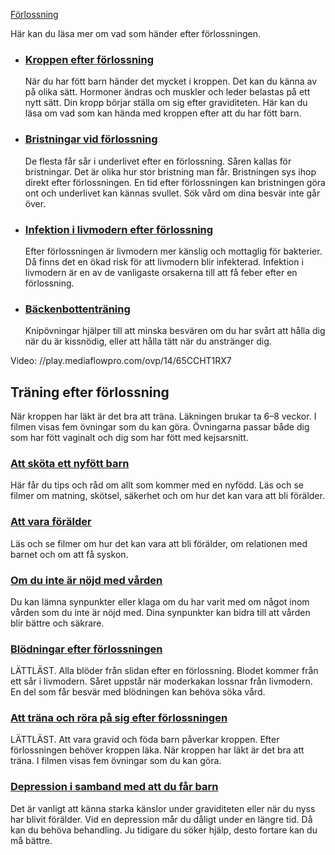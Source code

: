 [Förlossning](https://www.1177.se/barn--gravid/forlossning/)

Här kan du läsa mer om vad som händer efter förlossningen.

*   ### [Kroppen efter förlossning](https://www.1177.se/barn--gravid/forlossning/efter-forlossningen/symtomguide---kroppen-efter-forlossning/)
    
    När du har fött barn händer det mycket i kroppen. Det kan du känna av på olika sätt. Hormoner ändras och muskler och leder belastas på ett nytt sätt. Din kropp börjar ställa om sig efter graviditeten. Här kan du läsa om vad som kan hända med kroppen efter att du har fött barn.
    

*   ### [Bristningar vid förlossning](https://www.1177.se/barn--gravid/forlossning/efter-forlossningen/bristningar-under-forlossning/)
    
    De flesta får sår i underlivet efter en förlossning. Såren kallas för bristningar. Det är olika hur stor bristning man får. Bristningen sys ihop direkt efter förlossningen. En tid efter förlossningen kan bristningen göra ont och underlivet kan kännas svullet. Sök vård om dina besvär inte går över.
    
*   ### [Infektion i livmodern efter förlossning](https://www.1177.se/barn--gravid/forlossning/efter-forlossningen/infektion-i-livmodern-efter-forlossning/)
    
    Efter förlossningen är livmodern mer känslig och mottaglig för bakterier. Då finns det en ökad risk för att livmodern blir infekterad. Infektion i livmodern är en av de vanligaste orsakerna till att få feber efter en förlossning.
    
*   ### [Bäckenbottenträning](https://www.1177.se/barn--gravid/forlossning/efter-forlossningen/backenbottentraning/)
    
    Knipövningar hjälper till att minska besvären om du har svårt att hålla dig när du är kissnödig, eller att hålla tätt när du anstränger dig.
    

Video: //play.mediaflowpro.com/ovp/14/65CCHT1RX7

Träning efter förlossning
-------------------------

När kroppen har läkt är det bra att träna. Läkningen brukar ta 6–8 veckor. I filmen visas fem övningar som du kan göra. Övningarna passar både dig som har fött vaginalt och dig som har fött med kejsarsnitt.

### [Att sköta ett nyfött barn](https://www.1177.se/barn--gravid/att-skota-ett-nyfott-barn/)

Här får du tips och råd om allt som kommer med en nyfödd. Läs och se filmer om matning, skötsel, säkerhet och om hur det kan vara att bli förälder.

### [Att vara förälder](https://www.1177.se/barn--gravid/att-vara-foralder/)

Läs och se filmer om hur det kan vara att bli förälder, om relationen med barnet och om att få syskon.

### [Om du inte är nöjd med vården](https://www.1177.se/sa-fungerar-varden/om-du-inte-ar-nojd/om-du-inte-ar-nojd-med-varden/)

Du kan lämna synpunkter eller klaga om du har varit med om något inom vården som du inte är nöjd med. Dina synpunkter kan bidra till att vården blir bättre och säkrare.

### [Blödningar efter förlossningen](https://www.1177.se/sv-se-x-ll/other-languages/other-languages/forlossning/blodningar-efter-forlossningen/)

LÄTTLÄST. Alla blöder från slidan efter en förlossning. Blodet kommer från ett sår i livmodern. Såret uppstår när moderkakan lossnar från livmodern. En del som får besvär med blödningen kan behöva söka vård.

### [Att träna och röra på sig efter förlossningen](https://www.1177.se/sv-se-x-ll/other-languages/other-languages/forlossning/att-trana-och-rora-pa-sig-efter-forlossningen--andra-sprak/)

LÄTTLÄST. Att vara gravid och föda barn påverkar kroppen. Efter förlossningen behöver kroppen läka. När kroppen har läkt är det bra att träna. I filmen visas fem övningar som du kan göra.

### [Depression i samband med att du får barn](https://www.1177.se/sjukdomar--besvar/psykiska-sjukdomar-och-besvar/depression/depression-i-samband-med-att-du-far-barn/)

Det är vanligt att känna starka känslor under graviditeten eller när du nyss har blivit förälder. Vid en depression mår du dåligt under en längre tid. Då kan du behöva behandling. Ju tidigare du söker hjälp, desto fortare kan du må bättre.